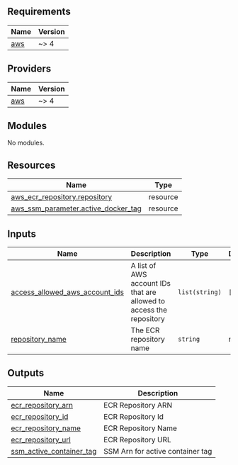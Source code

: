 <!-- BEGIN_TF_DOCS -->
## Requirements

| Name | Version |
|------|---------|
| <a name="requirement_aws"></a> [aws](#requirement\_aws) | ~> 4 |

## Providers

| Name | Version |
|------|---------|
| <a name="provider_aws"></a> [aws](#provider\_aws) | ~> 4 |

## Modules

No modules.

## Resources

| Name | Type |
|------|------|
| [aws_ecr_repository.repository](https://registry.terraform.io/providers/hashicorp/aws/latest/docs/resources/ecr_repository) | resource |
| [aws_ssm_parameter.active_docker_tag](https://registry.terraform.io/providers/hashicorp/aws/latest/docs/resources/ssm_parameter) | resource |

## Inputs

| Name | Description | Type | Default | Required |
|------|-------------|------|---------|:--------:|
| <a name="input_access_allowed_aws_account_ids"></a> [access\_allowed\_aws\_account\_ids](#input\_access\_allowed\_aws\_account\_ids) | A list of AWS account IDs that are allowed to access the repository | `list(string)` | `[]` | no |
| <a name="input_repository_name"></a> [repository\_name](#input\_repository\_name) | The ECR repository name | `string` | n/a | yes |

## Outputs

| Name | Description |
|------|-------------|
| <a name="output_ecr_repository_arn"></a> [ecr\_repository\_arn](#output\_ecr\_repository\_arn) | ECR Repository ARN |
| <a name="output_ecr_repository_id"></a> [ecr\_repository\_id](#output\_ecr\_repository\_id) | ECR Repository Id |
| <a name="output_ecr_repository_name"></a> [ecr\_repository\_name](#output\_ecr\_repository\_name) | ECR Repository Name |
| <a name="output_ecr_repository_url"></a> [ecr\_repository\_url](#output\_ecr\_repository\_url) | ECR Repository URL |
| <a name="output_ssm_active_container_tag"></a> [ssm\_active\_container\_tag](#output\_ssm\_active\_container\_tag) | SSM Arn for active container tag |
<!-- END_TF_DOCS -->